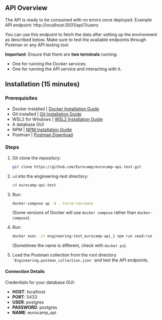 


## API Overview
The API is ready to be consumed with no errors once deployed. Example API endpoint:
http://localhost:3001/api/1/users

You can use this endpoint to fetch the data after setting up the environment as described below. Make sure to test the available endpoints through Postman or any API testing tool.

**Important**: Ensure that there are **two terminals** running:
- One for running the Docker services.
- One for running the API service and interacting with it.

## Installation (15 minutes)

### Prerequisites
- Docker installed | [Docker Installation Guide](https://docs.docker.com/get-docker/)
- Git installed | [Git Installation Guide](https://git-scm.com/book/en/v2/Getting-Started-Installing-Git)
- WSL2 for Windows | [WSL2 Installation Guide](https://learn.microsoft.com/en-us/windows/wsl/install)
- A database GUI
- NPM | [NPM Installation Guide](https://docs.npmjs.com/cli/v6/commands/npm-install)
- Postman | [Postman Download](https://www.postman.com/)

### Steps
1. Git clone the repository:
    ```bash
    git clone https://github.com/Eurocamp/eurocamp-api-test.git
    ```
2. `cd` into the engineering-test directory:
    ```bash
    cd eurocamp-api-test
    ```
3. Run:
    ```bash
    docker-compose up -d --force-recreate
    ```
   (Some versions of Docker will use `docker compose` rather than `docker-compose`).

4. Run:
    ```bash
    docker exec -it engineering-test_eurocamp-api_1 npm run seed:run
    ```
   (Sometimes the name is different, check with `docker ps`).

5. Load the Postman collection from the root directory `'Engineering.postman_collection.json'` and test the API endpoints.

#### Connection Details

Credentials for your database GUI:

- **HOST**: localhost
- **PORT**: 5433
- **USER**: postgres
- **PASSWORD**: postgres
- **NAME**: eurocamp_api
